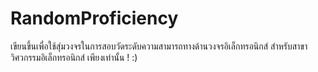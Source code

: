 # RandomProficiency

เขียนขึ้นเพื่อใช้สุ่มวงจรในการสอบวัดระดับความสามารถทางด้านวงจรอิเล็กทรอนิกส์ สำหรับสาขาวิศวกรรมอิเล็กทรอนิกส์ เพียงเท่านั้น ! :)
